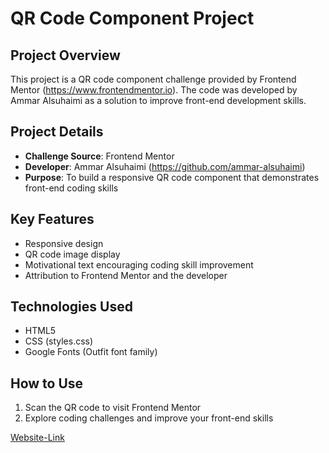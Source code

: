 # QR Code Component Project

## Project Overview
This project is a QR code component challenge provided by Frontend Mentor (https://www.frontendmentor.io). The code was developed by Ammar Alsuhaimi as a solution to improve front-end development skills.

## Project Details
- **Challenge Source**: Frontend Mentor
- **Developer**: Ammar Alsuhaimi (https://github.com/ammar-alsuhaimi)
- **Purpose**: To build a responsive QR code component that demonstrates front-end coding skills

## Key Features
- Responsive design
- QR code image display
- Motivational text encouraging coding skill improvement
- Attribution to Frontend Mentor and the developer

## Technologies Used
- HTML5
- CSS (styles.css)
- Google Fonts (Outfit font family)

## How to Use
1. Scan the QR code to visit Frontend Mentor
2. Explore coding challenges and improve your front-end skills

[Website-Link](https://ammar-alsuhaimi.github.io/QR-Code-Component/qr-code-component-main/index.html)
